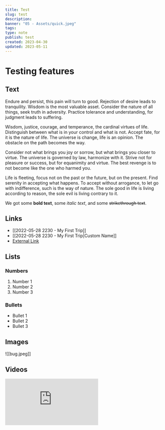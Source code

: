 ```yaml
---
title: Test
slug: test
description: 
banner: "05 - Assets/quick.jpeg"
tags:
type: note
publish: test
created: 2023-04-30
updated: 2023-05-11
---
```


# Testing features

## Text

Endure and persist, this pain will turn to good. Rejection of desire leads to tranquility. Wisdom is the most valuable asset. Consider the nature of all things, seek truth in adversity. Practice tolerance and understanding, for judgment leads to suffering.

Wisdom, justice, courage, and temperance, the cardinal virtues of life. Distinguish between what is in your control and what is not. Accept fate, for it is the nature of life. The universe is change, life is an opinion. The obstacle on the path becomes the way.

Consider not what brings you joy or sorrow, but what brings you closer to virtue. The universe is governed by law, harmonize with it. Strive not for pleasure or success, but for equanimity and virtue. The best revenge is to not become like the one who harmed you.

Life is fleeting, focus not on the past or the future, but on the present. Find serenity in accepting what happens. To accept without arrogance, to let go with indifference, such is the way of nature. The sole good in life is living according to reason, the sole evil is living contrary to it.

We got some **bold text**, some *italic text*, and some ~~strikethrough text~~.

## Links

- [[2022-05-28 2230 - My First Trip]]
- [[2022-05-28 2230 - My First Trip|Custom Name]]
- [External Link](https://google.com)

## Lists

### Numbers
1. Number 1
2. Number 2
3. Number 3

### Bullets
- Bullet 1
- Bullet 2
- Bullet 3

## Images

![[bug.jpeg]]

## Videos

<iframe src="https://www.youtube.com/embed/sCkWsAAwpF8" title="YouTube video player" frameborder="0" allow="accelerometer; autoplay; clipboard-write; encrypted-media; gyroscope; picture-in-picture; web-share" allowfullscreen></iframe>